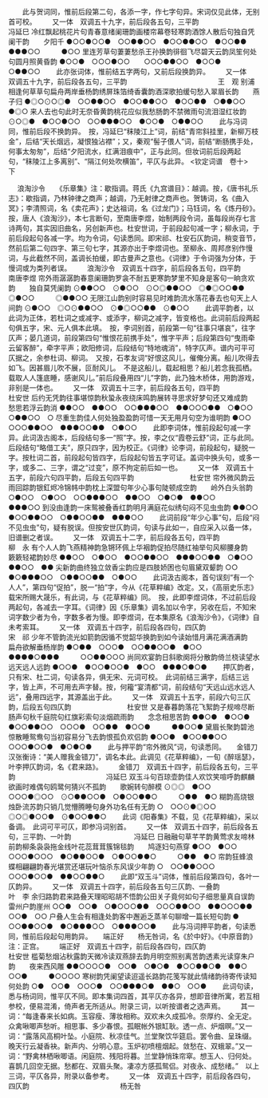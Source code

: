 <!-- { "loadSidebar": true } -->
 　　此与贺词同，惟前后段第二句，各添一字，作七字句异。宋词仅见此体，无别首可校。 
　　又一体　双调五十九字，前后段各五句，三平韵　　　　　　　　　　　　　冯延巳
冷红飘起桃花片句青春意绪阑珊韵画楼帘幕卷轻寒韵酒馀人散后句独自凭阑干韵　　夕阳千
●○○●○○●　○○●●○○　●○○●●○○　●○○●●　●●●○○　　　●○○
里连芳草句萋萋愁杀王孙换韵徘徊飞尽碧天云韵凤笙何处句圆月照黄昏韵
●○○●　○○○●○○　　○○○●●○○　●○○●　○●●○○
 　　此亦张词体，惟前结五字两句，又前后段换韵异。 
　　又一体　双调五十九字，前后段各五句，三平韵　　　　　　　　　　　　　王　观
别浦相逢何草草句扁舟两岸垂杨韵绣屏珠箔绮香囊韵酒深歌拍缓句愁入翠眉长韵　　燕子归
●◎○⊙○◎●　○○●●○○　●○○●●○○　●○○●●　○●●○○　　　●◎○
来人去也句此时无奈昏黄韵桃花应似我愁肠韵不禁微雨句流泪湿红妆韵
⊙○◎●　●○○●○○　○○●●●○○　●○○●　○●●○○
 　　此与冯词同，惟前后段不换韵异。　按，冯延巳“秣陵江上”词，前结“青帘斜挂里，新柳万枝金”，后结“天长烟远，凝恨独沾襟”；又，秦观“髻子偎人”词，前结“断肠携手处，何事太匆匆”，后结“夕阳流水，红满泪痕中”，正与此同。但妆词前后段两起句，“秣陵江上多离别”、“隔江何处吹横笛”，平仄与此异。 
 <钦定词谱　卷十>　下

　
浪淘沙令　　《乐章集》注：歇指调。蒋氏《九宫谱目》：越调。按，《唐书礼乐志》：歇指调，乃林钟律之商声；越调，乃无射律之商声也。贺铸词，名《曲入冥》；李清照词，名《卖花声》；史达祖词，名《过龙门》；马钰词，名《炼丹砂》。　按，唐人《浪淘沙》，本七言断句，至南唐李煜，始制两段令词，虽每段尚存七言诗两句，其实因旧曲名，另创新声也。杜安世词，于前段起句减一字；柳永词，于前后段起句各减一字。均为令词，句读悉同。即宋祁、杜安石仄韵词，稍变音节，然前后第二句四字、第三句七字，其源亦出于李煜词也。至柳永、周邦彦别作慢词，与此截然不同，盖调长拍缓，即古曼声之意也。《词律》于令词强为分体，于慢词或为类列者误。
　　浪淘沙令　双调五十四字，前后段各五句，四平韵　　　　　　　　　　　南唐李煜
帘外雨潺潺韵春意阑珊韵罗衾不耐五更寒韵梦里不知身是客句一晌贪欢韵　　独自莫凭阑韵
⊙●●○○　⊙●○○　⊙○◎●●○○　◎●◎○○●●　◎●○○　　　◎●●○○
无限江山韵别时容易见时难韵流水落花春去也句天上人间韵
⊙●○○　◎○⊙●●○○　⊙●◎○○●●　⊙●○○
 　　此调平韵者，以此词为正体，若杜词之或减字、或添字，柳词之减字，皆变格也。此词前后段两起句俱五字，宋、元人俱本此填。　按，李词别首，前段第一句“往事只堪哀”，往字仄声；晏几道词，前段第四句“惟恨花前携手处”，惟字平声；后段第四句“曳雨牵云留客醉”，牵字平声；欧阳修词，后段结句“特地魂消”，特字仄声。谱内可平可仄据之，余参杜词、柳词。　又按，石孝友词“好恨这风儿，催俺分离。船儿吹得去如飞。因甚眉儿吹不展，叵耐风儿。　不是这船儿，载起相思？船儿若念我孤栖。载取人人篷底睡，感谢风儿。”前后段叠用四“儿”字韵，此乃独木桥体，用韵游戏，非别是一体也。 
　　又一体　双调五十三字，前后段各五句，四平韵　　　　　　　　　　　　　杜安世
后约无凭韵往事堪惊韵秋蛩永夜绕床鸣韵展转寻思求好梦句还又难成韵　　愁思若浮云韵消
●●○○　●●○○　○○●●●○○　●●○○○●●　○●○○　　　○●●○○　○
尽重生韵佳人何处独盈盈韵可惜一天无用月句空为谁明韵
●○○　○○○●●○○　●●●○○●●　○●○○
 　　此即李词体，惟前段起句减一字异。此词汲古阁本，后段结句多一“照”字。按，李之仪“霞卷云舒”词，正与此同。后段结句“略借工夫”，原只四字，因为校正。《词律》论李词，前段起句，疑脱一字。按杜词二首，前段起句皆四字，后段起句皆五字可证。盖词中换头句，或多一字，或多二、三字，谓之“过变”，原不拘定前后如一也。 
　　又一体　双调五十五字，前段六句四平韵，后段五句四平韵　　　　　　　　杜安世
帘外微风韵云雨回踪韵银釭烬冷锦帏中韵枕上深盟句年少心事句陡顿成空韵　　岭外白头翁韵
○●○○　○●○○　○○●●●○○　●●○○　○●○●　●●○○　　　●●●○○
到没由逢韵一床鸳被叠香红韵明月满庭花似绣句闷不见虫虫韵
●●○○　●○○●●○○　○●●○○●●　●●●○○
 　　此词前段“年少心事”句，后段“闷不见虫虫”句，疑有脱误。但按安世仄韵词，句读与此如一，自应采入以备一体，旧谱删之者误。 
　　又一体　双调五十二字，前后段各五句，四平韵　　　　　　　　　　　　　柳　永
有个人人韵飞燕精神韵急锵环佩上华裀韵促拍尽随红袖举句风柳腰身韵　　簌簌轻裙韵妙尽
●●○○　○●○○　●○○●●○○　●●●○○●●　○●○○　　　●●○○　●●
尖新韵曲终独立敛香尘韵应是四肢娇困也句眉黛双颦韵
○○　●○●●●○○　○●●○○●●　○●○○
 　　此词汲古阁本，首句误刻“有一个人人”，第四句“促拍”，脱一“拍”字，今从《花草粹编》改定。又，《高丽史乐志》载宋所赐大晟乐，有此词，与《花草粹编》同。　按，此即李煜词体，不过前后段两起句，各减去一字耳。《词律》因《乐章集》调名加以令字，另收在后，不知宋词字数少者为令，字数多者为慢。即李煜词，在本集原名《浪淘沙令》，《词律》自未考索耳。 
　　又一体　双调五十四字，前后段各四句，四仄韵　　　　　　　　　　　　　宋　祁
少年不管韵流光如箭韵因循不觉韶华换韵到如今读始惜月满花满酒满韵　　扁舟欲解垂杨岸韵
●○●●　○○○●　○○●●○○●　●○○　●●●●○●●●　　　○○●●○○○
尚同欢宴韵日斜歌阕将分散韵倚兰桡读望水远天远人远韵
●○○●　●○○●○○●　●○○　●●●○●○●
 　　押仄韵者，只有宋、杜二词，句读各异，俱无宋、元词可校。　此词前结三满字，后结三远字，皆上声，不可用去声字替。按，何籕“宴清都”词，前段结句“天远山远水远人远”，叠用四远字，其源盖出于此。 
　　又一体　双调五十五字，前段六句三仄韵，后段五句四仄韵　　　　　　　　杜安世
又是春暮韵落花飞絮韵子规啼尽断肠声句秋千庭院句红旗彩索句淡烟疏雨韵　　念念相思苦韵
●●○●　●○○●　●○○●●○○　○○○●　○○●●　●○○●　　　●●○○●
黛眉长聚韵碧池惊散睡鸳鸯句当初容易分飞去韵恨孤负欢侣韵
●○○●　●○○●●○○　○○○●○○●　●○●○●
 　　此与押平韵“帘外微风”词，句读悉同。 
　
金错刀　　汉张衡诗：“美人赠我金错刀”，调名本此。此调见《花草粹编》，一旬《醉瑶瑟》，叶李押仄韵词，名《君来路》。
　　金错刀　双调五十四字，前后段各五句，三平韵　　　　　　　　　　　　　冯延巳
双玉斗句百琼壶韵佳人欢饮笑喧呼韵麒麟欲画时难偶句鸥鹭何猜兴不孤韵　　歌婉转句醉模
⊙◎◎　●○○　○○○●◎○○　⊙○●●○○●　○●○○●●○　　　○●●　●○
糊韵高烧银烛卧流苏韵只销几觉懵腾睡句身外功名任有无韵
○　○○⊙●◎○○　◎○◎●○○●　⊙●○○●●○
 　　此词《阳春集》不载，见《花草粹编》，采以备调。　此词可平可仄，即参冯词别首。 
　　又一体　双调五十四字，前后段各五句，三平韵、一叶韵　　　　　　　　　冯延巳
日融融句草芊芊韵黄莺求友啼林前韵柳条袅袅拖金线叶花蕊茸茸簇锦毯韵　　鸠逐妇句燕穿
●○○　●○○　○○○●○○○　●○●●○○●　○●○○●●○　　　○●●　●○
帘韵狂蜂浪蝶相翩翩韵春光堪赏还堪玩叶恼杀东风误少年韵
○　○○●●○○○　○○○●○○●　●●○○●●○
 　　此即“双玉斗”词体，惟前后段第四句，各叶一仄韵异。 
　　又一体　双调五十四字，前后段各五句三仄韵、一叠韵　　　　　　　　　　叶　李
余归路韵君来路叠天理昭昭胡不悟韵公田关子竟何如句子细思量真自误韵　　雷州户韵崖州
○○●　○○●　○●○○○●●　○○○●●○○　●●○○○●●　　　○○●　○○
户叠人生会有相逢处韵客中邂逅乏蒸羊句聊增一篇长短句韵
●　○○●●○○●　●○●●●○○　○●●●○○●
 　　此与冯词押平韵者，句读悉同，惟前后段起句用韵异。 
　
端正好　　杨无咎词，名《於中好》。《中原音韵》注：正宫。
　　端正好　双调五十四字，前后段各四句，四仄韵　　　　　　　　　　　　　杜安世
槛菊愁烟沾秋露韵天微冷读双燕辞去韵月明空照别离苦韵透素光读穿朱户韵　　夜来西风雕
●●○○○○●　○○●　○●○●　●○○●●○●　●●○　○○●　　　●○○○○
寒树韵凭阑望读迢遥长路韵花笺写就此情绪韵待寄传读知何处韵
○●　○○●　○○○●　○○●●●○●　●●○　○○●
 　　此词句读，悉与杨词同，惟平仄不同。即本集词四首，其平仄亦各异，想即音律所寓，若互相参校，便易混淆，倚声者无所适从。附录三词，以听按谱者之选声焉。
　　其一词：“每逢春来长如病。玉容瘦、薄妆相称。双欢未久成孤冷。奈厚约、全无定。　众禽啾唧声愁听。相思事、多少春恨。孤眠帐外银缸耿。透一点、炉烟暝。”又一词：“露落风高桐叶坠。小庭院、秋凉佳气。兰堂聚饮华筵启。罢令曲、呈珠缀。　晚天行云凝香袂。新声内、分明心意。玉炉初喷檀烟起。敛愁在、双蛾翠。”又一词：“野禽林栖啾唧语。闲庭院、残阳将暮。兰堂静悄珠帘窣。想玉人、归何处。　喜鹊几回空无据。愁都在、双眉头聚。凄凉方感孤鸳侣。对夜永、成愁绪。”　以上三词，平仄各异，附录以备参考。 
　　又一体　双调五十四字，前后段各四句，四仄韵　　　　　　　　　　　　　杨无咎
